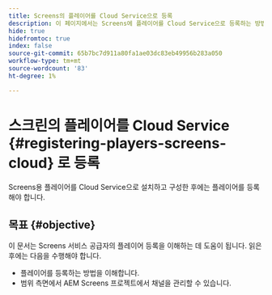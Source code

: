 ```yaml
---
title: Screens의 플레이어를 Cloud Service으로 등록
description: 이 페이지에서는 Screens에 플레이어를 Cloud Service으로 등록하는 방법을 설명합니다.
hide: true
hidefromtoc: true
index: false
source-git-commit: 65b7bc7d911a80fa1ae03dc83eb49956b283a050
workflow-type: tm+mt
source-wordcount: '83'
ht-degree: 1%

---
```



# 스크린의 플레이어를 Cloud Service {#registering-players-screens-cloud} 로 등록

Screens용 플레이어를 Cloud Service으로 설치하고 구성한 후에는 플레이어를 등록해야 합니다.

## 목표 {#objective}

이 문서는 Screens 서비스 공급자의 플레이어 등록을 이해하는 데 도움이 됩니다. 읽은 후에는 다음을 수행해야 합니다.

* 플레이어를 등록하는 방법을 이해합니다.
* 범위 측면에서 AEM Screens 프로젝트에서 채널을 관리할 수 있습니다.